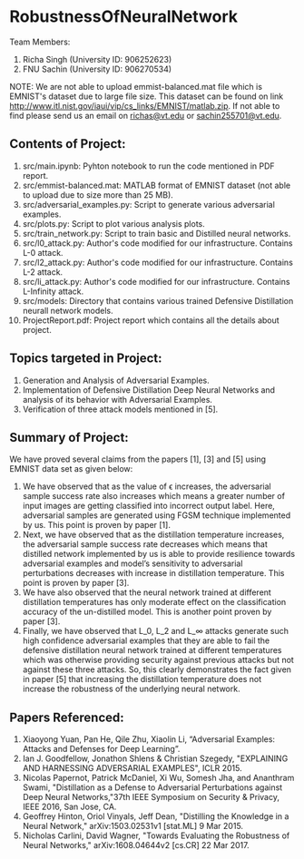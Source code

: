 # RobustnessOfNeuralNetwork

Team Members:
1. Richa Singh (University ID: 906252623)
2. FNU Sachin (University ID: 906270534)

NOTE: We are not able to upload emmist-balanced.mat file which is EMNIST's dataset due to large file size. This dataset can be found on link http://www.itl.nist.gov/iaui/vip/cs_links/EMNIST/matlab.zip. If not able to find please send us an email on richas@vt.edu or sachin255701@vt.edu.

## Contents of Project:
1. src/main.ipynb: Pyhton notebook to run the code mentioned in PDF report.
2. src/emmist-balanced.mat: MATLAB format of EMNIST dataset (not able to upload due to size more than 25 MB).
3. src/adversarial_examples.py: Script to generate various adversarial examples.
4. src/plots.py: Script to plot various analysis plots.
5. src/train_network.py: Script to train basic and Distilled neural networks.
6. src/l0_attack.py: Author's code modified for our infrastructure. Contains L-0 attack.
7. src/l2_attack.py: Author's code modified for our infrastructure. Contains L-2 attack.
8. src/li_attack.py: Author's code modified for our infrastructure. Contains L-Infinity attack.
9. src/models: Directory that contains various trained Defensive Distillation neurall network models.
10. ProjectReport.pdf: Project report which contains all the details about project.
  

## Topics targeted in Project:
1. Generation and Analysis of Adversarial Examples.
2. Implementation of Defensive Distillation Deep Neural Networks and analysis of its behavior with Adversarial Examples.
3. Verification of three attack models mentioned in [5].


## Summary of Project: 
We have proved several claims from the papers [1], [3] and [5] using EMNIST data set as given below:
1. We have observed that as the value of ϵ increases, the adversarial sample success rate also increases which means a greater number of input images are getting classified into incorrect output label. Here, adversarial samples are generated using FGSM technique implemented by us. This point is proven by paper [1]. 
2. Next, we have observed that as the distillation temperature increases, the adversarial sample success rate decreases which means that distilled network implemented by us is able to provide resilience towards adversarial examples and model’s sensitivity to adversarial perturbations decreases with increase in distillation temperature. This point is proven by paper [3]. 
3. We have also observed that the neural network trained at different distillation temperatures has only moderate effect on the classification accuracy of the un-distilled model. This is another point proven by paper [3].
4. Finally, we have observed that  L_0, L_2 and L_∞ attacks generate such high confidence adversarial examples that they are able to fail the defensive distillation neural network trained at different temperatures which was otherwise providing security against previous attacks but not against these three attacks. So, this clearly demonstrates the fact given in paper [5] that increasing the distillation temperature does not increase the robustness of the underlying neural network.


## Papers Referenced:
1. Xiaoyong Yuan, Pan He, Qile Zhu, Xiaolin Li, “Adversarial Examples: Attacks and Defenses for Deep Learning”.
2. Ian J. Goodfellow, Jonathon Shlens & Christian Szegedy, "EXPLAINING AND HARNESSING ADVERSARIAL EXAMPLES", ICLR 2015.
3. Nicolas Papernot, Patrick McDaniel, Xi Wu, Somesh Jha, and Ananthram Swami, "Distillation as a Defense to Adversarial Perturbations against Deep Neural Networks,"37th IEEE Symposium on Security & Privacy, IEEE 2016, San Jose, CA.
4. Geoffrey Hinton, Oriol Vinyals, Jeff Dean, "Distilling the Knowledge in a Neural Network," arXiv:1503.02531v1 [stat.ML] 9 Mar 2015.
5. Nicholas Carlini, David Wagner, "Towards Evaluating the Robustness of Neural Networks," arXiv:1608.04644v2 [cs.CR] 22 Mar 2017.
